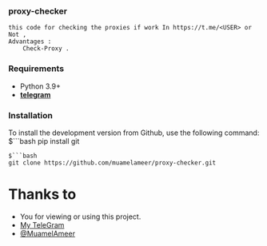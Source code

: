 ### proxy-checker
```
this code for checking the proxies if work In https://t.me/<USER> or Not ,
Advantages :
    Check-Proxy .
```

### Requirements

- Python 3.9+
- **[telegram](https://t.me)**


### Installation

To install the development version from Github, use the following command:
$```bash
pip install git
```
$```bash
git clone https://github.com/muamelameer/proxy-checker.git
```

# Thanks to
- You for viewing or using this project.
- [My TeleGram](https://github.com/ForkCode)
- [@MuamelAmeer](https://github.com/muamelameer)

